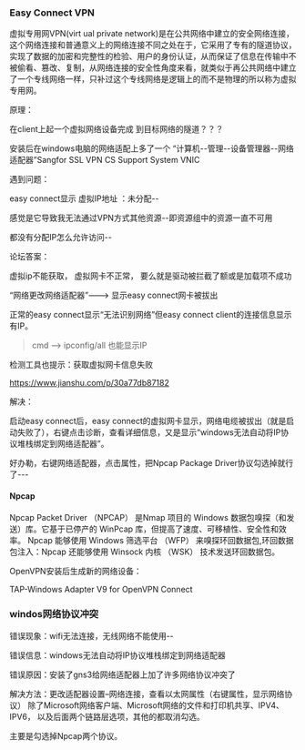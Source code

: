 ### Easy Connect VPN

虚拟专用网VPN(virt ual private network)是在公共网络中建立的安全网络连接，这个网络连接和普通意义上的网络连接不同之处在于，它采用了专有的隧道协议，实现了数据的加密和完整性的检验、用户的身份认证，从而保证了信息在传输中不被偷看、篡改、复制，从网络连接的安全性角度来看，就类似于再公共网络中建立了一个专线网络一样，只补过这个专线网络是逻辑上的而不是物理的所以称为虚拟专用网。

原理：

在client上起一个虚拟网络设备完成 到目标网络的隧道？？？

安装后在windows电脑的网络适配上多了一个 “计算机--管理--设备管理器--网络适配器”Sangfor SSL VPN CS Support System VNIC

遇到问题：

easy connect显示 虚拟IP地址 ：未分配--

感觉是它导致我无法通过VPN方式其他资源--即资源组中的资源一直不可用

都没有分配IP怎么允许访问--

论坛答案：

虚拟ip不能获取， 虚拟网卡不正常， 要么就是驱动被拦截了额或是加载项不成功

“网络更改网络适配器”---> 显示easy connect网卡被拔出

正常的easy connect显示“无法识别网络”但easy connect client的连接信息显示有IP。

> cmd --> ipconfig/all 也能显示IP

检测工具也提示：获取虚拟网卡信息失败

https://www.jianshu.com/p/30a77db87182

解决：

启动easy connect后，easy connect的虚拟网卡显示，网络电缆被拔出（就是启动失败了），右键点击诊断，查看详细信息，又是显示“windows无法自动将IP协议堆栈绑定到网络适配器”。

好办勒，右键网络适配器，点击属性，把Npcap Package Driver协议勾选掉就行了---

#### Npcap

Npcap Packet Driver （NPCAP）
是Nmap 项目的 Windows 数据包嗅探（和发送）库。它基于已停产的 WinPcap 库，但提高了速度、可移植性、安全性和效率。
Npcap 能够使用 Windows 筛选平台 （WFP） 来嗅探环回数据包,环回数据包注入：Npcap 还能够使用 Winsock 内核 （WSK） 技术发送环回数据包。



OpenVPN安装后生成新的网络设备：

 TAP-Windows Adapter V9 for OpenVPN Connect

### windos网络协议冲突

错误现象：wifi无法连接，无线网络不能使用--

错误信息：windows无法自动将IP协议堆栈绑定到网络适配器

错误原因：安装了gns3给网络适配器上加了许多网络协议冲突了

解决方法：更改适配器设置–网络连接，查看以太网属性（右键属性，显示网络协议）
除了Microsoft网络客户端、Microsoft网络的文件和打印机共享、IPV4、IPV6， 以及后面两个链路层选项，其他的都取消勾选。

主要是勾选掉Npcap两个协议。